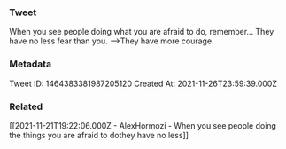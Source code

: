 ### Tweet
When you see people doing what you are afraid to do, remember…
They have no less fear than you. 
—&gt;They have more courage.

### Metadata
Tweet ID: 1464383381987205120
Created At: 2021-11-26T23:59:39.000Z

### Related
[[2021-11-21T19:22:06.000Z - AlexHormozi - When you see people doing the things you are afraid to dothey have no less]]

